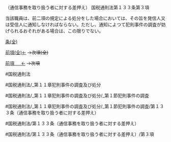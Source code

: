 （通信事務を取り扱う者に対する差押え）
国税通則法第１３３条第３項

当該職員は、前二項の規定による処分をした場合においては、その旨を発信人又は受信人に通知しなければならない。ただし、通知によつて犯則事件の調査が妨げられるおそれがある場合は、この限りでない。

[条(全)](国税通則法＿＿＿＿＿第１３３条_.md)

[前項(全)←](国税通則法＿＿＿＿＿第１３３条第２項_.md)  ~~→次項(全)~~

[前項 　 ←](国税通則法＿＿＿＿＿第１３３条第２項.md)  ~~→次項~~



#国税通則法

#国税通則法/_第１１章犯則事件の調査及び処分

#国税通則法/_第１１章犯則事件の調査及び処分/_第１節犯則事件の調査

#国税通則法/_第１１章犯則事件の調査及び処分/_第１節犯則事件の調査/第１３３条（通信事務を取り扱う者に対する差押え）

#国税通則法/第１３３条（通信事務を取り扱う者に対する差押え）

#国税通則法/第１３３条（通信事務を取り扱う者に対する差押え）/第３項

